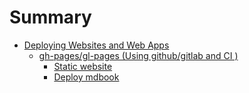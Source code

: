 # Summary

- [Deploying Websites and Web Apps](./chapter_1.md)
  - [gh-pages/gl-pages (Using github/gitlab and CI )](./deploy/chapter_1.md)
    - [Static website](./deploy/chapter_1.md)
    - [Deploy  mdbook](./deploy/chapter_1.md)
